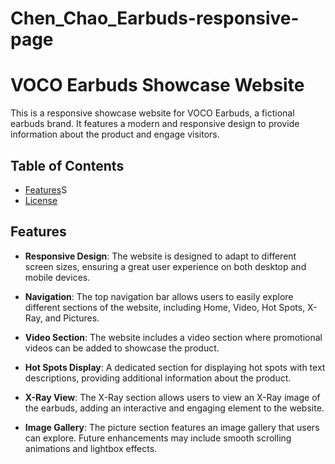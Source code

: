 # Chen_Chao_Earbuds-responsive-page
# VOCO Earbuds Showcase Website

This is a responsive showcase website for VOCO Earbuds, a fictional earbuds brand. It features a modern and responsive design to provide information about the product and engage visitors.

## Table of Contents

- [Features](#features)S
- [License](#license)

## Features

- **Responsive Design**: The website is designed to adapt to different screen sizes, ensuring a great user experience on both desktop and mobile devices.

- **Navigation**: The top navigation bar allows users to easily explore different sections of the website, including Home, Video, Hot Spots, X-Ray, and Pictures.

- **Video Section**: The website includes a video section where promotional videos can be added to showcase the product.

- **Hot Spots Display**: A dedicated section for displaying hot spots with text descriptions, providing additional information about the product.

- **X-Ray View**: The X-Ray section allows users to view an X-Ray image of the earbuds, adding an interactive and engaging element to the website.

- **Image Gallery**: The picture section features an image gallery that users can explore. Future enhancements may include smooth scrolling animations and lightbox effects.



